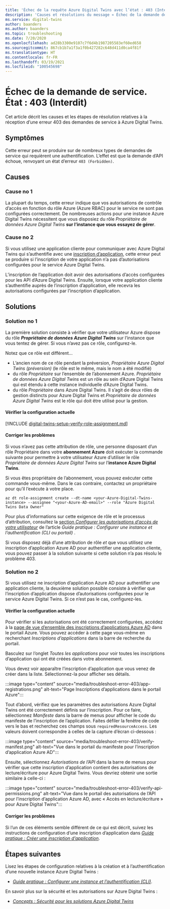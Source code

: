```yaml
---
title: 'Échec de la requête Azure Digital Twins avec l’état : 403 (Interdit)'
description: 'Causes et résolutions du message « Échec de la demande de service. État : 403 (Interdit) » sur Azure Digital Twins.'
ms.service: digital-twins
author: baanders
ms.author: baanders
ms.topic: troubleshooting
ms.date: 7/20/2020
ms.openlocfilehash: ad28b3300e9107c7f6d4b1987205583ef60ed658
ms.sourcegitcommit: 867cb1b7a1f3a1f0b427282c648d411d0ca4f81f
ms.translationtype: HT
ms.contentlocale: fr-FR
ms.lasthandoff: 03/19/2021
ms.locfileid: "100545698"
---
```

# <a name="service-request-failed-status-403-forbidden"></a>Échec de la demande de service. État : 403 (Interdit)

Cet article décrit les causes et les étapes de résolution relatives à la réception d’une erreur 403 des demandes de service à Azure Digital Twins. 

## <a name="symptoms"></a>Symptômes

Cette erreur peut se produire sur de nombreux types de demandes de service qui requièrent une authentification. L’effet est que la demande d’API échoue, renvoyant un état d’erreur `403 (Forbidden)`.

## <a name="causes"></a>Causes

### <a name="cause-1"></a>Cause no 1

La plupart du temps, cette erreur indique que vos autorisations de contrôle d’accès en fonction du rôle Azure (Azure RBAC) pour le service ne sont pas configurées correctement. De nombreuses actions pour une instance Azure Digital Twins nécessitent que vous disposiez du rôle *Propriétaire de données Azure Digital Twins* **sur l’instance que vous essayez de gérer**. 

### <a name="cause-2"></a>Cause no 2

Si vous utilisez une application cliente pour communiquer avec Azure Digital Twins qui s’authentifie avec une [inscription d’application](how-to-create-app-registration.md), cette erreur peut se produire si l’inscription de votre application n’a pas d’autorisations configurées pour le service Azure Digital Twins.

L’inscription de l’application doit avoir des autorisations d’accès configurées pour les API d’Azure Digital Twins. Ensuite, lorsque votre application cliente s’authentifie auprès de l’inscription d’application, elle recevra les autorisations configurées par l’inscription d’application.

## <a name="solutions"></a>Solutions

### <a name="solution-1"></a>Solution no 1

La première solution consiste à vérifier que votre utilisateur Azure dispose du rôle _**Propriétaire de données Azure Digital Twins**_ sur l’instance que vous tentez de gérer. Si vous n’avez pas ce rôle, configurez-le.

Notez que ce rôle est différent…
* L’ancien nom de ce rôle pendant la préversion, *Propriétaire Azure Digital Twins (préversion)* (le rôle est le même, mais le nom a été modifié)
* du rôle *Propriétaire* sur l’ensemble de l’abonnement Azure. *Propriétaire de données Azure Digital Twins* est un rôle au sein d’Azure Digital Twins qui est étendu à cette instance individuelle d’Azure Digital Twins.
* du rôle *Propriétaire* dans Azure Digital Twins. Il s’agit de deux rôles de gestion distincts pour Azure Digital Twins et *Propriétaire de données Azure Digital Twins* est le rôle qui doit être utilisé pour la gestion.

#### <a name="check-current-setup"></a>Vérifier la configuration actuelle

[!INCLUDE [digital-twins-setup-verify-role-assignment.md](../../includes/digital-twins-setup-verify-role-assignment.md)]

#### <a name="fix-issues"></a>Corriger les problèmes 

Si vous n’avez pas cette attribution de rôle, une personne disposant d’un rôle Propriétaire dans votre **abonnement Azure** doit exécuter la commande suivante pour permettre à votre utilisateur Azure d’utiliser le rôle *Propriétaire de données Azure Digital Twins* sur l’**instance Azure Digital Twins**. 

Si vous êtes propriétaire de l’abonnement, vous pouvez exécuter cette commande vous-même. Dans le cas contraire, contactez un propriétaire pour qu’il l’exécute à votre place.

```azurecli-interactive
az dt role-assignment create --dt-name <your-Azure-Digital-Twins-instance> --assignee "<your-Azure-AD-email>" --role "Azure Digital Twins Data Owner"
```

Pour plus d’informations sur cette exigence de rôle et le processus d’attribution, consultez la [section *Configurer les autorisations d’accès de votre utilisateur*](how-to-set-up-instance-CLI.md#set-up-user-access-permissions) de l’article *Guide pratique : Configurer une instance et l’authentification (CLI ou portail)* .

Si vous disposez déjà d’une attribution de rôle *et* que vous utilisez une inscription d’application Azure AD pour authentifier une application cliente, vous pouvez passer à la solution suivante si cette solution n’a pas résolu le problème 403.

### <a name="solution-2"></a>Solution no 2

Si vous utilisez ne inscription d’application Azure AD pour authentifier une application cliente, la deuxième solution possible consiste à vérifier que l’inscription d’application dispose d’autorisations configurées pour le service Azure Digital Twins. Si ce n’est pas le cas, configurez-les.

#### <a name="check-current-setup"></a>Vérifier la configuration actuelle

Pour vérifier si les autorisations ont été correctement configurées, accédez à la [page de vue d’ensemble des inscriptions d’applications Azure AD](https://portal.azure.com/#blade/Microsoft_AAD_IAM/ActiveDirectoryMenuBlade/RegisteredApps) dans le portail Azure. Vous pouvez accéder à cette page vous-même en recherchant *Inscriptions d’applications* dans la barre de recherche du portail.

Basculez sur l’onglet *Toutes les applications* pour voir toutes les inscriptions d’application qui ont été créées dans votre abonnement.

Vous devez voir apparaître l’inscription d’application que vous venez de créer dans la liste. Sélectionnez-la pour afficher ses détails.

:::image type="content" source="media/troubleshoot-error-403/app-registrations.png" alt-text="Page Inscriptions d’applications dans le portail Azure":::

Tout d’abord, vérifiez que les paramètres des autorisations Azure Digital Twins ont été correctement définis sur l’inscription. Pour ce faire, sélectionnez *Manifeste* dans la barre de menus pour afficher le code du manifeste de l’inscription de l’application. Faites défiler la fenêtre de code vers le bas et recherchez ces champs sous `requiredResourceAccess`. Les valeurs doivent correspondre à celles de la capture d’écran ci-dessous :

:::image type="content" source="media/troubleshoot-error-403/verify-manifest.png" alt-text="Vue dans le portail du manifeste pour l’inscription d’application Azure AD":::

Ensuite, sélectionnez *Autorisations de l’API* dans la barre de menus pour vérifier que cette inscription d’application contient des autorisations de lecture/écriture pour Azure Digital Twins. Vous devriez obtenir une sortie similaire à celle-ci :

:::image type="content" source="media/troubleshoot-error-403/verify-api-permissions.png" alt-text="Vue dans le portail des autorisations de l’API pour l’inscription d’application Azure AD, avec « Accès en lecture/écriture » pour Azure Digital Twins":::

#### <a name="fix-issues"></a>Corriger les problèmes

Si l’un de ces éléments semble différent de ce qui est décrit, suivez les instructions de configuration d’une inscription d’application dans [*Guide pratique : Créer une inscription d’application*](how-to-create-app-registration.md).

## <a name="next-steps"></a>Étapes suivantes

Lisez les étapes de configuration relatives à la création et à l’authentification d’une nouvelle instance Azure Digital Twins :
* [*Guide pratique : Configurer une instance et l’authentification (CLI)*](how-to-set-up-instance-cli.md).

En savoir plus sur la sécurité et les autorisations sur Azure Digital Twins :
* [*Concepts : Sécurité pour les solutions Azure Digital Twins*](concepts-security.md)
